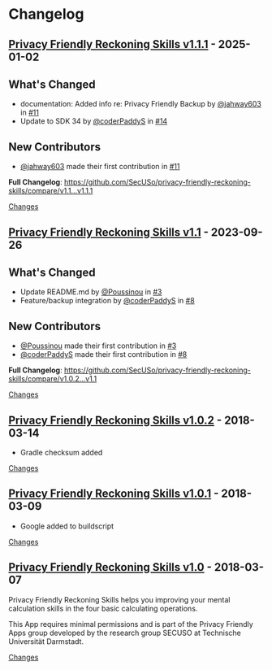 # Changelog

<a id="v1.1.1"></a>
## [Privacy Friendly Reckoning Skills v1.1.1](https://github.com/SecUSo/privacy-friendly-reckoning-skills/releases/tag/v1.1.1) - 2025-01-02

## What's Changed
* documentation: Added info re: Privacy Friendly Backup by [@jahway603](https://github.com/jahway603) in [#11](https://github.com/SecUSo/privacy-friendly-reckoning-skills/pull/11)
* Update to SDK 34 by [@coderPaddyS](https://github.com/coderPaddyS) in [#14](https://github.com/SecUSo/privacy-friendly-reckoning-skills/pull/14)

## New Contributors
* [@jahway603](https://github.com/jahway603) made their first contribution in [#11](https://github.com/SecUSo/privacy-friendly-reckoning-skills/pull/11)

**Full Changelog**: https://github.com/SecUSo/privacy-friendly-reckoning-skills/compare/v1.1...v1.1.1

[Changes][v1.1.1]


<a id="v1.1"></a>
## [Privacy Friendly Reckoning Skills v1.1](https://github.com/SecUSo/privacy-friendly-reckoning-skills/releases/tag/v1.1) - 2023-09-26

## What's Changed
* Update README.md by [@Poussinou](https://github.com/Poussinou) in [#3](https://github.com/SecUSo/privacy-friendly-reckoning-skills/pull/3)
* Feature/backup integration by [@coderPaddyS](https://github.com/coderPaddyS) in [#8](https://github.com/SecUSo/privacy-friendly-reckoning-skills/pull/8)

## New Contributors
* [@Poussinou](https://github.com/Poussinou) made their first contribution in [#3](https://github.com/SecUSo/privacy-friendly-reckoning-skills/pull/3)
* [@coderPaddyS](https://github.com/coderPaddyS) made their first contribution in [#8](https://github.com/SecUSo/privacy-friendly-reckoning-skills/pull/8)

**Full Changelog**: https://github.com/SecUSo/privacy-friendly-reckoning-skills/compare/v1.0.2...v1.1

[Changes][v1.1]


<a id="v1.0.2"></a>
## [Privacy Friendly Reckoning Skills v1.0.2](https://github.com/SecUSo/privacy-friendly-reckoning-skills/releases/tag/v1.0.2) - 2018-03-14

- Gradle checksum added

[Changes][v1.0.2]


<a id="v1.0.1"></a>
## [Privacy Friendly Reckoning Skills v1.0.1](https://github.com/SecUSo/privacy-friendly-reckoning-skills/releases/tag/v1.0.1) - 2018-03-09

* Google added to buildscript

[Changes][v1.0.1]


<a id="v1.0"></a>
## [Privacy Friendly Reckoning Skills v1.0](https://github.com/SecUSo/privacy-friendly-reckoning-skills/releases/tag/v1.0) - 2018-03-07

Privacy Friendly Reckoning Skills helps you improving your mental calculation skills in the four basic calculating operations. 

This App requires minimal permissions and is part of the Privacy Friendly Apps group
developed by the research group SECUSO at Technische Universität Darmstadt.

[Changes][v1.0]


[v1.1.1]: https://github.com/SecUSo/privacy-friendly-reckoning-skills/compare/v1.1...v1.1.1
[v1.1]: https://github.com/SecUSo/privacy-friendly-reckoning-skills/compare/v1.0.2...v1.1
[v1.0.2]: https://github.com/SecUSo/privacy-friendly-reckoning-skills/compare/v1.0.1...v1.0.2
[v1.0.1]: https://github.com/SecUSo/privacy-friendly-reckoning-skills/compare/v1.0...v1.0.1
[v1.0]: https://github.com/SecUSo/privacy-friendly-reckoning-skills/tree/v1.0

<!-- Generated by https://github.com/rhysd/changelog-from-release v3.8.1 -->

